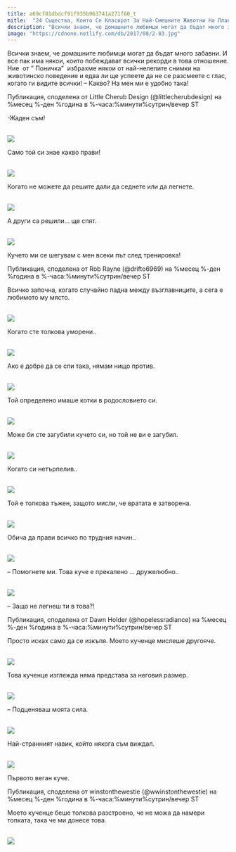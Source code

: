 ```yaml
---
title: a69cf01dbdcf91f935b963741a271f60_t
mitle:  "24 Същества, Които Се Класират За Най-Смешните Животни На Планетата!"
description: "Всички знаем, че домашните любимци могат да бъдат много забавни. И все пак има някои, които побеждават всички рекорди в това отношение. Ние  от &qout; Поничка&qout;  избрахме н�"
image: "https://cdnone.netlify.com/db/2017/08/2-83.jpg"
---
```


 <p>Всички знаем, че домашните любимци могат да бъдат много забавни. И все пак има някои, които побеждават всички рекорди в това отношение. Ние  от ” Поничка”  избрахме някои от най-нелепите снимки на животинско поведение и едва ли ще успеете да не се разсмеете с глас, когато ги видите всички! – Какво? На мен ми е удобно така!</p>         <p>Публикация, споделена от Little Cherub Design (@littlecherubdesign) на %месец %-ден %година в %-часа:%минути%сутрин/вечер ST</p>   <p></p> <p>-Жаден съм!</p> <p> <br/><img src="https://cdnone.netlify.com/db/2017/08/2-83.jpg"/><br/></p>      <p>Само той си знае какво прави!</p> <p> <br/><img src="https://cdnone.netlify.com/db/2017/08/3-87.jpg"/><br/></p> <p>Когато не можете да решите дали да седнете или да легнете.</p> <p> <br/><img src="https://cdnone.netlify.com/db/2017/08/4-80.jpg"/><br/></p>      <p>А други са решили… ще спят.</p> <p> <br/><img src="https://cdnone.netlify.com/db/2017/08/5-80.jpg"/><br/></p> <p>Кучето ми се шегувам с мен всеки път след тренировка!</p>    <p>Публикация, споделена от Rob Rayne (@drifto6969) на %месец %-ден %година в %-часа:%минути%сутрин/вечер ST</p>   <p></p> <p>Всичко започна, когато случайно падна между възглавниците, а сега е любимото му място.</p> <p> <br/><img src="https://cdnone.netlify.com/db/2017/08/7-81.jpg"/><br/></p>      <p>Когато сте толкова уморени..</p> <p> <br/><img src="https://cdnone.netlify.com/db/2017/08/8-85.jpg"/><br/></p> <p>Ако е добре да се спи така, нямам нищо против.</p> <p> <br/><img src="https://cdnone.netlify.com/db/2017/08/9-81.jpg"/><br/></p>      <p>Той определено имаше котки в родословието си.</p> <p> <br/><img src="https://cdnone.netlify.com/db/2017/08/10-72.jpg"/><br/></p> <p>Може би сте загубили кучето си, но той не ви е загубил.</p> <p> <br/><img src="https://cdnone.netlify.com/db/2017/08/11-71.jpg"/><br/></p> <p>Когато си нетърпелив..</p> <p> <br/><img src="https://cdnone.netlify.com/db/2017/08/12-70.jpg"/><br/></p> <p>Той е толкова тъжен, защото мисли, че вратата е затворена.</p> <p> <br/><img src="https://cdnone.netlify.com/db/2017/08/13-65.jpg"/><br/></p> <p>Обича да прави всичко по трудния начин..</p> <p> <br/><img src="https://cdnone.netlify.com/db/2017/08/14-65.jpg"/><br/></p> <p>– Помогнете ми. Това куче е прекалено … дружелюбно..</p> <p> <br/><img src="https://cdnone.netlify.com/db/2017/08/15-63.jpg"/><br/></p> <p>– Защо не легнеш ти в това?!</p>    <p>Публикация, споделена от Dawn Holder (@hopelessradiance) на %месец %-ден %година в %-часа:%минути%сутрин/вечер ST</p>   <p></p> <p>Просто исках само да се изкъпя. Моето кученце мислеше другояче.</p> <p> <br/><img src="https://cdnone.netlify.com/db/2017/08/17-53.jpg"/><br/></p> <p>Това кученце изглежда няма представа за неговия размер.</p> <p> <br/><img src="https://cdnone.netlify.com/db/2017/08/18-51.jpg"/><br/></p> <p>– Подценяваш моята сила.</p> <p> <br/><img src="https://cdnone.netlify.com/db/2017/08/19-45.jpg"/><br/></p> <p>Най-странният навик, който някога съм виждал.</p> <p> <br/><img src="https://cdnone.netlify.com/db/2017/08/20-41.jpg"/><br/></p> <p>Първото веган куче.</p>    <p>Публикация, споделена от winstonthewestie (@wwinstonthewestie) на %месец %-ден %година в %-часа:%минути%сутрин/вечер ST</p>   <p></p> <p>Моето кученце беше толкова разстроено, че не можа да намери топката, така че ми донесе това.</p> <p> <br/><img src="https://cdnone.netlify.com/db/2017/08/22-27.jpg"/><br/></p> <p> </p>       